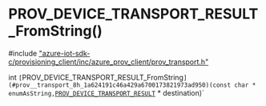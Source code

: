 # PROV_DEVICE_TRANSPORT_RESULT_FromString()

\#include ["azure-iot-sdk-c/provisioning_client/inc/azure_prov_client/prov_transport.h"](../iot-c-ref-prov-transport-h.md)  

int `[`PROV_DEVICE_TRANSPORT_RESULT_FromString`](#prov__transport_8h_1a624191c46a429a6700173821973ad950)(const char * enumAsString,`[`PROV_DEVICE_TRANSPORT_RESULT`](#prov__transport_8h_1acf3858785ecb5d22ae41ba72bba78797) * destination)`

